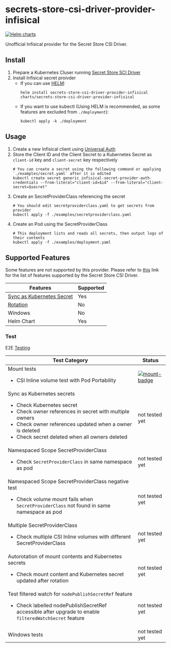 # secrets-store-csi-driver-provider-infisical
[![Helm charts](https://img.shields.io/endpoint?url=https://artifacthub.io/badge/repository/secrets-store-csi-driver-provider-infisical&label=Helm+charts)](https://artifacthub.io/packages/search?repo=secrets-store-csi-driver-provider-infisical)

Unofficial Infisical provider for the Secret Store CSI Driver.

## Install
1. Prepare a Kubernetes Cluser running [Secret Store SCI Driver](https://secrets-store-csi-driver.sigs.k8s.io/getting-started/installation.html)
1. Install Infisical secret proivder
   - If you can use [HELM](https://helm.sh/):
     ```
     helm install secrets-store-csi-driver-provider-infisical charts/secrets-store-csi-driver-provider-infisical
     ```
   - If you want to use kubectl (Using HELM is recommended, as some features are excluded from `./deployment`):
     ```
     kubectl apply -k ./deployment
     ```

## Usage
1. Create a new Infisical client using [Universal Auth](https://infisical.com/docs/documentation/platform/identities/universal-auth)
1. Store the Client ID and the Client Secret to a Kubernetes Secret as `client-id` key and `client-secret` key respectively
   ```
   # You can create a secret using the following command or applying `./examples/secret.yaml` after it is edited
   kubectl create secret generic infisical-secret-provider-auth-credentials --from-literal="client-id=$id" --from-literal="client-secret=$secret"
   ```
1. Create an SecretProviderClass referencing the secret
   ```
   # You should edit secretproviderclass.yaml to get secrets from provider
   kubectl apply -f ./examples/secretproviderclass.yaml
   ```
1. Create an Pod using the SecretProviderClass
   ```
   # This deployment lists and reads all secrets, then output logs of their contents
   kubectl apply -f ./examples/deployment.yaml
   ```

## Supported Features
Some features are not supported by this provider. Please refer to [this](https://secrets-store-csi-driver.sigs.k8s.io/providers#features-supported-by-current-providers) link for the list of features supported by the Secret Store CSI Driver.

| Features                            | Supported |
|-------------------------------------|-----------|
| [Sync as Kubernetes Secret][secret] | Yes       |
| [Rotation][rotation]                | No        |
| Windows                             | No        |
| Helm Chart                          | Yes       |

[secret]: https://secrets-store-csi-driver.sigs.k8s.io/topics/sync-as-kubernetes-secret
[rotation]: https://secrets-store-csi-driver.sigs.k8s.io/topics/secret-auto-rotation

### Test
E2E [Testing](https://github.com/kubernetes-sigs/secrets-store-csi-driver/tree/main/test)

| Test Category                                                                                                                                                                                                                                         | Status                     |
|-------------------------------------------------------------------------------------------------------------------------------------------------------------------------------------------------------------------------------------------------------|----------------------------|
| Mount tests<ul><li>CSI Inline volume test with Pod Portability</li></ul>                                                                                                                                                                              | [![mount-badge]][mount-ci] |
| Sync as Kubernetes secrets<ul><li>Check Kubernetes secret</li><li>Check owner references in secret with multiple owners</li><li>Check owner references updated when a owner is deleted</li><li>Check secret deleted when all owners deleted</li></ul> | not tested yet             |
| Namespaced Scope SecretProviderClass<ul><li>Check `SecretProviderClass` in same namespace as pod</li></ul>                                                                                                                                            | not tested yet             |
| Namespaced Scope SecretProviderClass negative test<ul><li>Check volume mount fails when `SecretProviderClass` not found in same namespace as pod</li></ul>                                                                                            | not tested yet             |
| Multiple SecretProviderClass<ul><li>Check multiple CSI Inline volumes with different SecretProviderClass</li></ul>                                                                                                                                    | not tested yet             |
| Autorotation of mount contents and Kubernetes secrets<ul><li>Check mount content and Kubernetes secret updated after rotation</li></ul>                                                                                                               | not tested yet             |
| Test filtered watch for `nodePublishSecretRef` feature<ul><li>Check labelled nodePublishSecretRef accessible after upgrade to enable `filteredWatchSecret` feature</li></ul>                                                                          | not tested yet             |
| Windows tests                                                                                                                                                                                                                                         | not tested yet             |

[mount-badge]: https://github.com/gidoichi/secrets-store-csi-driver-provider-infisical/actions/workflows/test-mount.yml/badge.svg?branch=e2e
[mount-ci]: https://github.com/gidoichi/secrets-store-csi-driver-provider-infisical/actions/workflows/test-mount.yml?query=branch%3Ae2e
